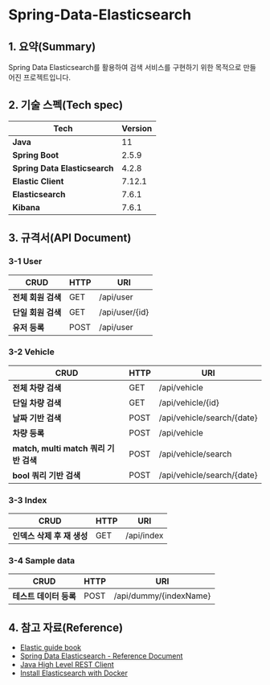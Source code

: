 # Spring-Data-Elasticsearch

## 1. 요약(Summary)

Spring Data Elasticsearch를 활용하여 검색 서비스를 구현하기 위한 목적으로 만들어진 프로젝트입니다.

## 2. 기술 스펙(Tech spec)

| Tech                         | Version |
|------------------------------|--------|
| **Java**                     | 11      |
| **Spring Boot**              | 2.5.9  |
| **Spring Data Elasticsearch** | 4.2.8  |
| **Elastic Client**           | 7.12.1 |
| **Elasticsearch**            | 7.6.1  |
| **Kibana**                   | 7.6.1  |

## 3. 규격서(API Document)

### 3-1 User

| CRUD         |HTTP| URI       |
|--------------|---|-----------|
| **전체 회원 검색** |GET| /api/user |
| **단일 회원 검색** |GET| /api/user/{id} | 
| **유저 등록**    |POST| /api/user |

### 3-2 Vehicle

| CRUD                           |HTTP| URI            |
|--------------------------------|---|----------------|
| **전체 차량 검색**                   |GET| /api/vehicle   |
| **단일 차량 검색**                   |GET| /api/vehicle/{id} |
| **날짜 기반 검색**                   |POST| /api/vehicle/search/{date} |
| **차량 등록**                      |POST| /api/vehicle |
| **match, multi match 쿼리 기반 검색** |POST| /api/vehicle/search |
| **bool 쿼리 기반 검색**              |POST| /api/vehicle/search/{date} |

### 3-3 Index

| CRUD              |HTTP| URI            |
|-------------------|---|----------------|
| **인덱스 삭제 후 재 생성** |GET| /api/index     |

### 3-4 Sample data

| CRUD            |HTTP| URI               |
|-----------------|---|-------------------|
| **테스트 데이터 등록**  |POST| /api/dummy/{indexName} |

## 4. 참고 자료(Reference)

- [Elastic guide book](https://esbook.kimjmin.net/)
- [Spring Data Elasticsearch - Reference Document](https://docs.spring.io/spring-data/elasticsearch/docs/current/reference/html/#preface)
- [Java High Level REST Client](https://www.elastic.co/guide/en/elasticsearch/client/java-rest/7.12/java-rest-high.html)
- [Install Elasticsearch with Docker](https://www.elastic.co/guide/en/elasticsearch/reference/current/docker.html)

